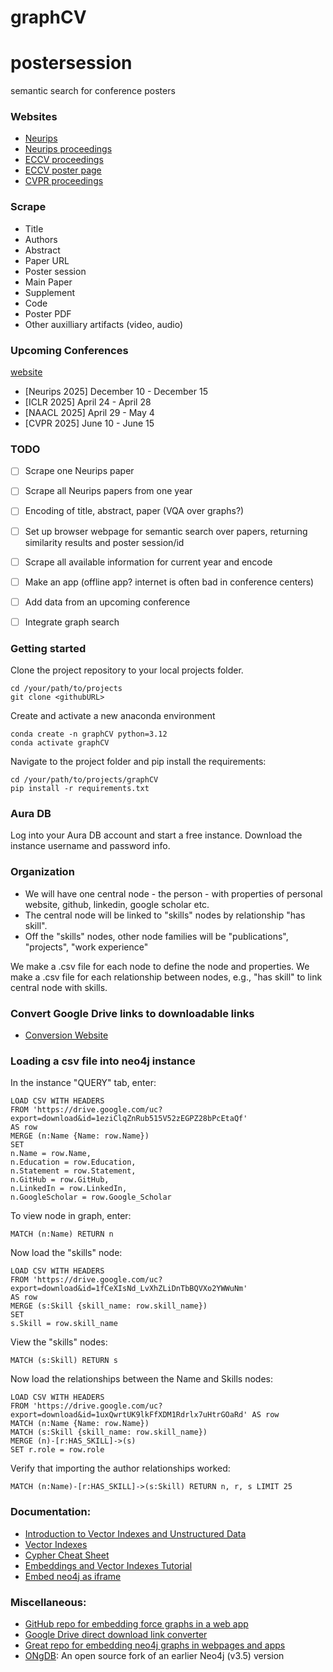 # graphCV

# postersession
semantic search for conference posters

### Websites
- [Neurips](https://nips.cc/virtual/2023/papers.html?filter=titles)
- [Neurips proceedings](https://papers.nips.cc/paper_files/paper/2023)
- [ECCV proceedings](https://www.ecva.net/papers.php)
- [ECCV poster page](https://eccv.ecva.net/virtual/2024/papers.html?filter=titles)
- [CVPR proceedings](https://openaccess.thecvf.com/menu)

### Scrape
- Title
- Authors
- Abstract
- Paper URL
- Poster session
- Main Paper
- Supplement
- Code
- Poster PDF
- Other auxilliary artifacts (video, audio)

### Upcoming Conferences
[website](https://aideadlin.es/?sub=ML,CV,CG,NLP,RO,SP,DM,AP,KR,HCI)
- [Neurips 2025] December 10 - December 15
- [ICLR 2025] April 24 - April 28
- [NAACL 2025] April 29 - May 4
- [CVPR 2025] June 10 - June 15

### TODO
- [ ] Scrape one Neurips paper
- [ ] Scrape all Neurips papers from one year
- [ ] Encoding of title, abstract, paper (VQA over graphs?)
- [ ] Set up browser webpage for semantic search over papers, returning similarity results and poster session/id
- [ ] Scrape all available information for current year and encode
- [ ] Make an app (offline app? internet is often bad in conference centers)
- [ ] Add data from an upcoming conference
- [ ] Integrate graph search


### Getting started
Clone the project repository to your local projects folder.
```
cd /your/path/to/projects
git clone <githubURL>
```

Create and activate a new anaconda environment
```
conda create -n graphCV python=3.12
conda activate graphCV
```

Navigate to the project folder and pip install the requirements:
```
cd /your/path/to/projects/graphCV
pip install -r requirements.txt
```

### Aura DB
Log into your Aura DB account and start a free instance. Download the instance username and password info.

### Organization
- We will have one central node - the person - with properties of personal website, github, linkedin, google scholar etc. 
- The central node will be linked to "skills" nodes by relationship "has skill".
- Off the "skills" nodes, other node families will be "publications", "projects", "work experience" 

We make a .csv file for each node to define the node and properties.
We make a .csv file for each relationship between nodes, e.g., "has skill" to link central node with skills.

### Convert Google Drive links to downloadable links
- [Conversion Website](https://sites.google.com/site/gdocs2direct/)

### Loading a csv file into neo4j instance
In the instance "QUERY" tab, enter:
```
LOAD CSV WITH HEADERS
FROM 'https://drive.google.com/uc?export=download&id=1eziClqZnRub515V52zEGPZ28bPcEtaQf'
AS row
MERGE (n:Name {Name: row.Name})
SET
n.Name = row.Name,
n.Education = row.Education,
n.Statement = row.Statement,
n.GitHub = row.GitHub,
n.LinkedIn = row.LinkedIn,
n.GoogleScholar = row.Google_Scholar
```
To view node in graph, enter:
```
MATCH (n:Name) RETURN n
```
Now load the "skills" node:
```
LOAD CSV WITH HEADERS
FROM 'https://drive.google.com/uc?export=download&id=1fCeXIsNd_LvXhZLiDnTbBQVXo2YWWuNm'
AS row
MERGE (s:Skill {skill_name: row.skill_name})
SET
s.Skill = row.skill_name
```
View the "skills" nodes:
```
MATCH (s:Skill) RETURN s
```
Now load the relationships between the Name and Skills nodes:
```
LOAD CSV WITH HEADERS
FROM 'https://drive.google.com/uc?export=download&id=1uxQwrtUK9lkFfXDM1Rdrlx7uHtrGOaRd' AS row
MATCH (n:Name {Name: row.Name})
MATCH (s:Skill {skill_name: row.skill_name})
MERGE (n)-[r:HAS_SKILL]->(s)
SET r.role = row.role
```
Verify that importing the author relationships worked:
```
MATCH (n:Name)-[r:HAS_SKILL]->(s:Skill) RETURN n, r, s LIMIT 25
```

### Documentation:
- [Introduction to Vector Indexes and Unstructured Data](https://graphacademy.neo4j.com/courses/llm-vectors-unstructured/?_gl=1*1qrf93q*_gcl_aw*R0NMLjE3Mjg4NDMzMTcuQ2p3S0NBanczNjI0QmhCQUVpd0FreGdUT24wQW9GQmNIMU5xNEpuTzNfVXdFamEwSXdIMlVwVHdBNGJWc2duTThhS2Rxa0R0N1QyTjdCb0NvdVlRQXZEX0J3RQ..*_gcl_au*MTQ0NTc3NjU2NS4xNzI4ODMzMDQ1*_ga*ODkwMDE3NzYzLjE3Mjg4MzMwNDU.*_ga_DL38Q8KGQC*MTcyODgzMzA0My4xLjEuMTcyODg0NDMyOS4wLjAuMA..*_ga_DZP8Z65KK4*MTcyODgzMzA0My4xLjEuMTcyODg0NDMyOS4wLjAuMA..)
- [Vector Indexes](https://neo4j.com/docs/cypher-manual/current/indexes/semantic-indexes/vector-indexes/)
- [Cypher Cheat Sheet](https://neo4j.com/docs/cypher-cheat-sheet/5/aura-dbe/)
- [Embeddings and Vector Indexes Tutorial](https://neo4j.com/docs/genai/tutorials/embeddings-vector-indexes/setup/vector-index/)
- [Embed neo4j as iframe](https://github.com/neo4j-contrib/rabbithole)

### Miscellaneous:
- [GitHub repo for embedding force graphs in a web app](https://github.com/vasturiano/3d-force-graph)
- [Google Drive direct download link converter](https://sites.google.com/site/gdocs2direct/)
- [Great repo for embedding neo4j graphs in webpages and apps](https://github.com/Nhogs/popoto-examples)
- [ONgDB](https://graphfoundation.org/projects/ongdb/): An open source fork of an earlier Neo4j (v3.5) version